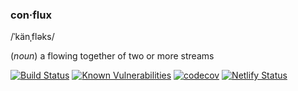 ### con·flux

/ˈkänˌfləks/

(*noun*) a flowing together of two or more streams

[![Build Status](https://travis-ci.com/transcend-io/conflux.svg?branch=master)](https://travis-ci.com/transcend-io/conflux)
[![Known Vulnerabilities](https://snyk.io//test/github/transcend-io/conflux/badge.svg?targetFile=package.json)](https://snyk.io//test/github/transcend-io/conflux?targetFile=package.json)
[![codecov](https://codecov.io/gh/transcend-io/conflux/branch/master/graph/badge.svg)](https://codecov.io/gh/transcend-io/conflux)
[![Netlify Status](https://api.netlify.com/api/v1/badges/8315091c-798e-4a3e-bdf9-2fd21c7a025e/deploy-status)](https://app.netlify.com/sites/conflux/deploys)
